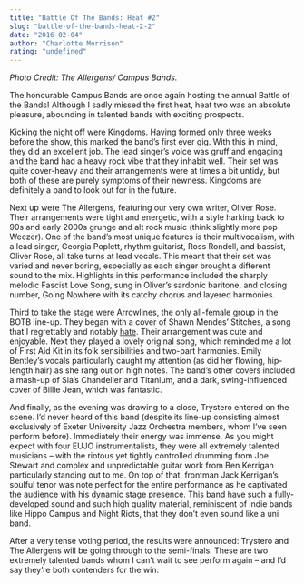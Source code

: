 ```yaml
---
title: "Battle Of The Bands: Heat #2"
slug: "battle-of-the-bands-heat-2-2"
date: "2016-02-04"
author: "Charlotte Morrison"
rating: "undefined"
---
```


_Photo Credit: The Allergens/ Campus Bands._

The honourable Campus Bands are once again hosting the annual Battle of the Bands! Although I sadly missed the first heat, heat two was an absolute pleasure, abounding in talented bands with exciting prospects.

Kicking the night off were Kingdoms. Having formed only three weeks before the show, this marked the band’s first ever gig. With this in mind, they did an excellent job. The lead singer’s voice was gruff and engaging and the band had a heavy rock vibe that they inhabit well. Their set was quite cover-heavy and their arrangements were at times a bit untidy, but both of these are purely symptoms of their newness. Kingdoms are definitely a band to look out for in the future.

Next up were The Allergens, featuring our very own writer, Oliver Rose. Their arrangements were tight and energetic, with a style harking back to 90s and early 2000s grunge and alt rock music (think slightly more pop Weezer). One of the band’s most unique features is their multivocalism, with a lead singer, Georgia Poplett, rhythm guitarist, Ross Rondell, and bassist, Oliver Rose, all take turns at lead vocals. This meant that their set was varied and never boring, especially as each singer brought a different sound to the mix. Highlights in this performance included the sharply melodic Fascist Love Song, sung in Oliver’s sardonic baritone, and closing number, Going Nowhere with its catchy chorus and layered harmonies.

Third to take the stage were Arrowlines, the only all-female group in the BOTB line-up. They began with a cover of Shawn Mendes’ Stitches, a song that I regrettably and notably [hate](http://pearshapedexeter.com/a-view-from-the-top-17/). Their arrangement was cute and enjoyable. Next they played a lovely original song, which reminded me a lot of First Aid Kit in its folk sensibilities and two-part harmonies. Emily Bentley’s vocals particularly caught my attention (as did her flowing, hip-length hair) as she rang out on high notes. The band’s other covers included a mash-up of Sia’s Chandelier and Titanium, and a dark, swing-influenced cover of Billie Jean, which was fantastic.

And finally, as the evening was drawing to a close, Trystero entered on the scene. I’d never heard of this band (despite its line-up consisting almost exclusively of Exeter University Jazz Orchestra members, whom I’ve seen perform before). Immediately their energy was immense. As you might expect with four EUJO instrumentalists, they were all extremely talented musicians – with the riotous yet tightly controlled drumming from Joe Stewart and complex and unpredictable guitar work from Ben Kerrigan particularly standing out to me. On top of that, frontman Jack Kerrigan’s soulful tenor was note perfect for the entire performance as he captivated the audience with his dynamic stage presence. This band have such a fully-developed sound and such high quality material, reminiscent of indie bands like Hippo Campus and Night Riots, that they don’t even sound like a uni band.

After a very tense voting period, the results were announced: Trystero and The Allergens will be going through to the semi-finals. These are two extremely talented bands whom I can’t wait to see perform again – and I’d say they’re both contenders for the win.
